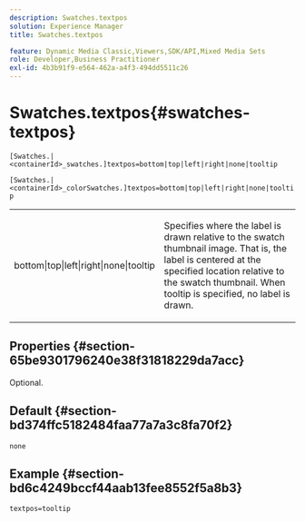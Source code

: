 ```yaml
---
description: Swatches.textpos
solution: Experience Manager
title: Swatches.textpos

feature: Dynamic Media Classic,Viewers,SDK/API,Mixed Media Sets
role: Developer,Business Practitioner
exl-id: 4b3b91f9-e564-462a-a4f3-494dd5511c26
---
```

# Swatches.textpos{#swatches-textpos}

`[Swatches.|<containerId>_swatches.]textpos=bottom|top|left|right|none|tooltip`

`[Swatches.|<containerId>_colorSwatches.]textpos=bottom|top|left|right|none|tooltip`

<table id="table_B3B03B00DCF0466DB332E851F4DDF610"> 
 <tbody> 
  <tr> 
   <td> <p> <span class="codeph"> bottom|top|left|right|none|tooltip</span> </p> </td> 
   <td> <p> Specifies where the label is drawn relative to the swatch thumbnail image. That is, the label is centered at the specified location relative to the swatch thumbnail. When <span class="codeph"> tooltip</span> is specified, no label is drawn. </p> </td> 
  </tr> 
 </tbody> 
</table>

## Properties {#section-65be9301796240e38f31818229da7acc}

Optional.

## Default {#section-bd374ffc5182484faa77a7a3c8fa70f2}

`none`

## Example {#section-bd6c4249bccf44aab13fee8552f5a8b3}

`textpos=tooltip`

